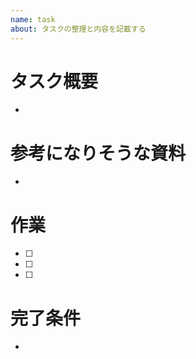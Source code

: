 ```yaml
---
name: task
about: タスクの整理と内容を記載する
---
```


# タスク概要

-

# 参考になりそうな資料

-

# 作業

- [ ]
- [ ]
- [ ]

# 完了条件

-
